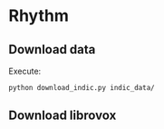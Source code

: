 # Rhythm

## Download data

Execute:
```
python download_indic.py indic_data/
```


## Download librovox



